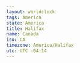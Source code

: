 ```yaml
---
layout: worldclock
tags: America
state: America
title: Halifax
name: Canada
iso: CA
timezone: America/Halifax
utc: UTC -04:14
---
```


